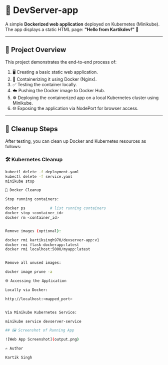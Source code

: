 # 🚀 DevServer-app

A simple **Dockerized web application** deployed on Kubernetes (Minikube).  
The app displays a static HTML page: **"Hello from Kartikdev!"** 🎉

---

## 📝 Project Overview

This project demonstrates the end-to-end process of:

1. 🖥️ Creating a basic static web application.
2. 🐳 Containerizing it using Docker (Nginx).
3. ✅ Testing the container locally.
4. ☁️ Pushing the Docker image to Docker Hub.
5. ☸️ Deploying the containerized app on a local Kubernetes cluster using Minikube.
6. 🌐 Exposing the application via NodePort for browser access.

---

## 🧹 Cleanup Steps

After testing, you can clean up Docker and Kubernetes resources as follows:

### 🛠️ Kubernetes Cleanup
```bash
kubectl delete -f deployment.yaml
kubectl delete -f service.yaml
minikube stop

🐳 Docker Cleanup

Stop running containers:

docker ps           # list running containers
docker stop <container_id>
docker rm <container_id>


Remove images (optional):

docker rmi kartiksingh970/devserver-app:v1
docker rmi flask-dockerapp:latest
docker rmi localhost:5000/myapp:latest


Remove all unused images:

docker image prune -a

🌐 Accessing the Application

Locally via Docker:

http://localhost:<mapped_port>


Via Minikube Kubernetes Service:

minikube service devserver-service

## 🖼️ Screenshot of Running App

![Web App Screenshot](output.png)

✍️ Author

Kartik Singh
